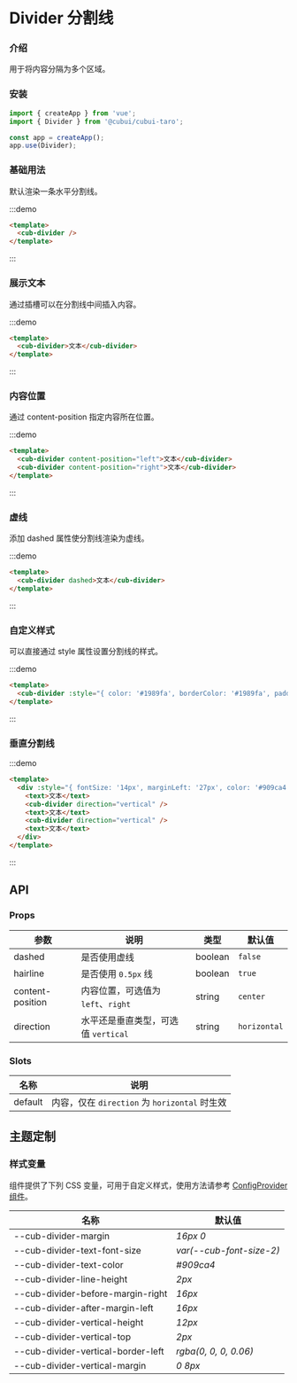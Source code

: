 # Divider 分割线

### 介绍

用于将内容分隔为多个区域。

### 安装

```javascript
import { createApp } from 'vue';
import { Divider } from '@cubui/cubui-taro';

const app = createApp();
app.use(Divider);
```

### 基础用法

默认渲染一条水平分割线。

:::demo

```html
<template>
  <cub-divider />
</template>
```

:::

### 展示文本

通过插槽可以在分割线中间插入内容。

:::demo

```html
<template>
  <cub-divider>文本</cub-divider>
</template>
```

:::

### 内容位置

通过 content-position 指定内容所在位置。

:::demo

```html
<template>
  <cub-divider content-position="left">文本</cub-divider>
  <cub-divider content-position="right">文本</cub-divider>
</template>
```

:::

### 虚线

添加 dashed 属性使分割线渲染为虚线。

:::demo

```html
<template>
  <cub-divider dashed>文本</cub-divider>
</template>
```

:::

### 自定义样式

可以直接通过 style 属性设置分割线的样式。

:::demo

```html
<template>
  <cub-divider :style="{ color: '#1989fa', borderColor: '#1989fa', padding: '0 16px' }">文本</cub-divider>
</template>
```

:::

### 垂直分割线

:::demo

```html
<template>
  <div :style="{ fontSize: '14px', marginLeft: '27px', color: '#909ca4' }">
    <text>文本</text>
    <cub-divider direction="vertical" />
    <text>文本</text>
    <cub-divider direction="vertical" />
    <text>文本</text>
  </div>
</template>
```

:::

## API

### Props

| 参数             | 说明                                | 类型    | 默认值       |
| ---------------- | ----------------------------------- | ------- | ------------ |
| dashed           | 是否使用虚线                        | boolean | `false`      |
| hairline         | 是否使用 `0.5px` 线                 | boolean | `true`       |
| content-position | 内容位置，可选值为 `left`、`right`  | string  | `center`     |
| direction        | 水平还是垂直类型，可选值 `vertical` | string  | `horizontal` |

### Slots

| 名称    | 说明                                          |
| ------- | --------------------------------------------- |
| default | 内容，仅在 `direction` 为 `horizontal` 时生效 |

## 主题定制

### 样式变量

组件提供了下列 CSS 变量，可用于自定义样式，使用方法请参考 [ConfigProvider 组件](#/zh-CN/component/configprovider)。

| 名称                               | 默认值                   |
| ---------------------------------- | ------------------------ |
| --cub-divider-margin               | _16px 0_                 |
| --cub-divider-text-font-size       | _var(--cub-font-size-2)_ |
| --cub-divider-text-color           | _#909ca4_                |
| --cub-divider-line-height          | _2px_                    |
| --cub-divider-before-margin-right  | _16px_                   |
| --cub-divider-after-margin-left    | _16px_                   |
| --cub-divider-vertical-height      | _12px_                   |
| --cub-divider-vertical-top         | _2px_                    |
| --cub-divider-vertical-border-left | _rgba(0, 0, 0, 0.06)_    |
| --cub-divider-vertical-margin      | _0 8px_                  |
